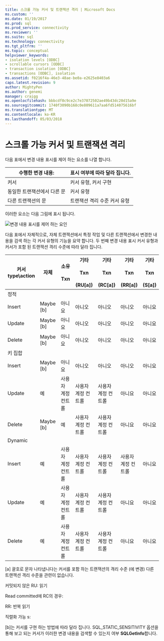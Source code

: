 ```yaml
---
title: 스크롤 가능 커서 및 트랜잭션 격리 | Microsoft Docs
ms.custom: ''
ms.date: 01/19/2017
ms.prod: sql
ms.prod_service: connectivity
ms.reviewer: ''
ms.suite: sql
ms.technology: connectivity
ms.tgt_pltfrm: ''
ms.topic: conceptual
helpviewer_keywords:
- isolation levels [ODBC]
- scrollable cursors [ODBC]
- transaction isolation [ODBC]
- transactions [ODBC], isolation
ms.assetid: f0216f4a-46e3-48ae-be0a-e2625e8403a6
caps.latest.revision: 9
author: MightyPen
ms.author: genemi
manager: craigg
ms.openlocfilehash: bbbcdf0c9ce2c7e37072502ae49b43dc20d15a9e
ms.sourcegitcommit: 1740f3090b168c0e809611a7aa6fd514075616bf
ms.translationtype: MT
ms.contentlocale: ko-KR
ms.lasthandoff: 05/03/2018
---
```

# <a name="scrollable-cursors-and-transaction-isolation"></a>스크롤 가능 커서 및 트랜잭션 격리
다음 표에서 변경 내용 표시를 제어 하는 요소를 나열 합니다.  
  
|수행한 변경 내용:|표시 여부에 따라 달라 집니다.|  
|----------------------|----------------------------|  
|커서|커서 유형, 커서 구현|  
|동일한 트랜잭션에서 다른 문|커서 유형|  
|다른 트랜잭션의 문|트랜잭션 격리 수준 커서 유형|  
  
 이러한 요소는 다음 그림에 표시 됩니다.  
  
 ![변경 내용 표시를 제어 하는 요인](../../../odbc/reference/develop-app/media/pr23.gif "pr23")  
  
 다음 표에서 자체적으로, 자체 트랜잭션에서 특정 작업 및 다른 트랜잭션에서 변경한 내용을 검색 하는 각 커서 유형의 기능을 요약 합니다. 두 번째 변경 내용 표시 커서 유형과 커서가 포함 된 트랜잭션 격리 수준에 따라 달라 집니다.  
  
|커서 type\action|자체|소유<br /><br /> Txn|기타<br /><br /> Txn<br /><br /> (RU[a])|기타<br /><br /> Txn<br /><br /> (RC[a])|기타<br /><br /> Txn<br /><br /> (RR[a])|기타<br /><br /> Txn<br /><br /> (S[a])|  
|-------------------------|----------|-----------------|----------------------------------|----------------------------------|----------------------------------|---------------------------------|  
|정적|||||||  
|Insert|Maybe [b]|아니요|아니오|아니오|아니오|아니요|  
|Update|Maybe [b]|아니요|아니오|아니오|아니오|아니요|  
|Delete|Maybe [b]|아니요|아니오|아니오|아니오|아니요|  
|키 집합|||||||  
|Insert|Maybe [b]|아니요|아니오|아니오|아니오|아니요|  
|Update|예|사용자 계정 컨트롤|사용자 계정 컨트롤|사용자 계정 컨트롤|아니요|아니요|  
|Delete|Maybe [b]|예|사용자 계정 컨트롤|사용자 계정 컨트롤|아니요|아니요|  
|Dynamic|||||||  
|Insert|예|사용자 계정 컨트롤|사용자 계정 컨트롤|사용자 계정 컨트롤|사용자 계정 컨트롤|아니요|  
|Update|예|사용자 계정 컨트롤|사용자 계정 컨트롤|사용자 계정 컨트롤|아니요|아니요|  
|Delete|예|사용자 계정 컨트롤|사용자 계정 컨트롤|사용자 계정 컨트롤|아니요|아니요|  
  
 [a] 괄호로 문자 나타냅니다는 커서를 포함 하는 트랜잭션의 격리 수준 (에 변경) 다른 트랜잭션 격리 수준을 관련이 없습니다.  
  
 커밋되지 않은 RU: 읽기  
  
 Read committed에 RC의 경우:  
  
 RR: 반복 읽기  
  
 직렬화 가능 s:  
  
 [b]는 커서를 구현 하는 방법에 따라 달라 집니다. SQL_STATIC_SENSITIVITY 옵션을 통해 보고 되는 커서가 이러한 변경 내용을 검색할 수 있는지 여부 **SQLGetInfo**합니다.
